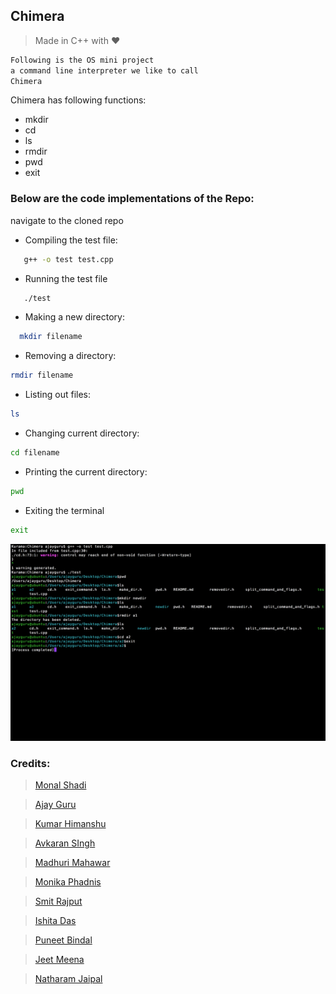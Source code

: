 

## Chimera

>Made in C++ with :heart:

```c
Following is the OS mini project 
a command line interpreter we like to call
Chimera
```




Chimera has following functions:

 * mkdir
 * cd
 * ls
 * rmdir
 * pwd 
 * exit

### Below are the code implementations of the Repo:
navigate to the cloned repo
* Compiling the test file:
```bash
   g++ -o test test.cpp
```

* Running the test file
```bash
   ./test
```

* Making a new directory:
```bash
  mkdir filename
```
* Removing a directory: 
```bash
rmdir filename 
```
* Listing out files:
```bash
ls
```
* Changing current directory:
```bash
cd filename
```
* Printing the current directory:
```bash 
pwd
```
* Exiting the terminal
```bash
exit
```


![alt text](demo.png)

















### Credits:

> [Monal Shadi](https://github.com/Monal5031)

> [Ajay Guru](https://github.com/guru-DeV-002)

> [Kumar Himanshu](https://github.com/kumarhimanshu5128409)

> [Avkaran SIngh](https://github.com/avsingh999)

> [Madhuri Mahawar](https://github.com/madhuri-mahawar)

> [Monika Phadnis](https://github.com/guru-DeV-002)

> [Smit Rajput](https://github.com/desc1ple)

> [Ishita Das](https://github.com/ishita27)

> [Puneet Bindal](https://github.com/rockstar777)

> [Jeet Meena](https://github.com/jeetmeena)

> [Natharam Jaipal](https://github.com/Natharam)
